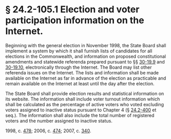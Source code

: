# § 24.2-105.1 Election and voter participation information on the Internet.

<p>Beginning with the general election in November 1998, the State Board shall implement a system by which it shall furnish lists of candidates for all elections in the Commonwealth, and information on proposed constitutional amendments and statewide referenda prepared pursuant to §§ <a href='http://law.lis.virginia.gov/vacode/30-19.9/'>30-19.9</a> and <a href='http://law.lis.virginia.gov/vacode/30-19.10/'>30-19.10</a>, electronically through the Internet. The Board may list other referenda issues on the Internet. The lists and information shall be made available on the Internet as far in advance of the election as practicable and remain available on the Internet at least until the day after the election.</p><p>The State Board shall provide election results and statistical information on its website. The information shall include voter turnout information which shall be calculated as the percentage of active voters who voted excluding voters assigned to inactive status pursuant to Chapter 4 (§ <a href='http://law.lis.virginia.gov/vacode/24.2-400/'>24.2-400</a> et seq.). The information shall also include the total number of registered voters and the number assigned to inactive status.</p><p>1998, c. <a href='http://lis.virginia.gov/cgi-bin/legp604.exe?981+ful+CHAP0478'>478</a>; 2006, c. <a href='http://lis.virginia.gov/cgi-bin/legp604.exe?061+ful+CHAP0474'>474</a>; 2007, c. <a href='http://lis.virginia.gov/cgi-bin/legp604.exe?071+ful+CHAP0340'>340</a>.</p>
